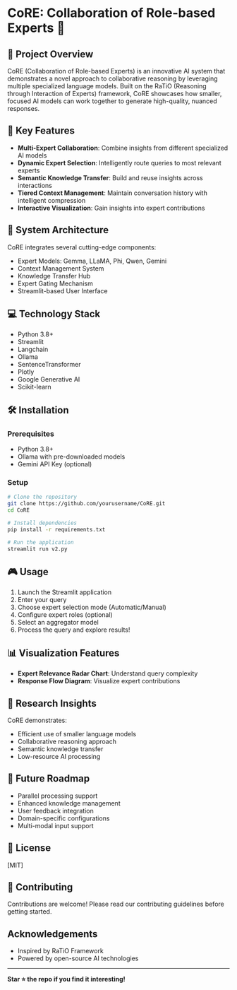 # CoRE: Collaboration of Role-based Experts 🤖

## 🌟 Project Overview

CoRE (Collaboration of Role-based Experts) is an innovative AI system that demonstrates a novel approach to collaborative reasoning by leveraging multiple specialized language models. Built on the RaTiO (Reasoning through Interaction of Experts) framework, CoRE showcases how smaller, focused AI models can work together to generate high-quality, nuanced responses.

## 🚀 Key Features

- **Multi-Expert Collaboration**: Combine insights from different specialized AI models
- **Dynamic Expert Selection**: Intelligently route queries to most relevant experts
- **Semantic Knowledge Transfer**: Build and reuse insights across interactions
- **Tiered Context Management**: Maintain conversation history with intelligent compression
- **Interactive Visualization**: Gain insights into expert contributions

## 🔧 System Architecture

CoRE integrates several cutting-edge components:
- Expert Models: Gemma, LLaMA, Phi, Qwen, Gemini
- Context Management System
- Knowledge Transfer Hub
- Expert Gating Mechanism
- Streamlit-based User Interface

## 💻 Technology Stack

- Python 3.8+
- Streamlit
- Langchain
- Ollama
- SentenceTransformer
- Plotly
- Google Generative AI
- Scikit-learn

## 🛠 Installation

### Prerequisites
- Python 3.8+
- Ollama with pre-downloaded models
- Gemini API Key (optional)

### Setup
```bash
# Clone the repository
git clone https://github.com/yourusername/CoRE.git
cd CoRE

# Install dependencies
pip install -r requirements.txt

# Run the application
streamlit run v2.py
```

## 🎮 Usage

1. Launch the Streamlit application
2. Enter your query
3. Choose expert selection mode (Automatic/Manual)
4. Configure expert roles (optional)
5. Select an aggregator model
6. Process the query and explore results!

## 📊 Visualization Features

- **Expert Relevance Radar Chart**: Understand query complexity
- **Response Flow Diagram**: Visualize expert contributions

## 🔬 Research Insights

CoRE demonstrates:
- Efficient use of smaller language models
- Collaborative reasoning approach
- Semantic knowledge transfer
- Low-resource AI processing

## 🚧 Future Roadmap

- Parallel processing support
- Enhanced knowledge management
- User feedback integration
- Domain-specific configurations
- Multi-modal input support

## 📜 License

[MIT]

## 🤝 Contributing

Contributions are welcome! Please read our contributing guidelines before getting started.

## Acknowledgements

- Inspired by RaTiO Framework
- Powered by open-source AI technologies

---

**Star ⭐ the repo if you find it interesting!**
